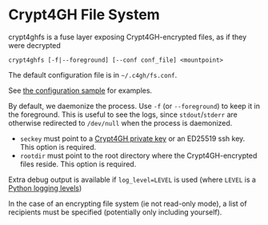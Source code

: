# Crypt4GH File System

crypt4ghfs is a fuse layer exposing Crypt4GH-encrypted files, as if they were decrypted

	crypt4ghfs [-f|--foreground] [--conf conf_file] <mountpoint>
	
The default configuration file is in `~/.c4gh/fs.conf`.

See [the configuration sample](crypt4ghfs.conf.sample) for examples.

By default, we daemonize the process. Use `-f` (or `--foreground`) to keep it in the foreground. This is useful to see the logs, since `stdout`/`stderr` are otherwise redirected to `/dev/null` when the process is daemonized.

* `seckey` must point to a [Crypt4GH private key](https://crypt4gh.readthedocs.io/en/latest/keys.html) or an ED25519 ssh key. This option is required.
* `rootdir` must point to the root directory where the Crypt4GH-encrypted files reside. This option is required.

Extra debug output is available if `log_level=LEVEL` is used (where `LEVEL` is a [Python logging levels](https://docs.python.org/3/library/logging.html#levels))

In the case of an encrypting file system (ie not read-only mode), a list of recipients must be specified (potentially only including
yourself).

